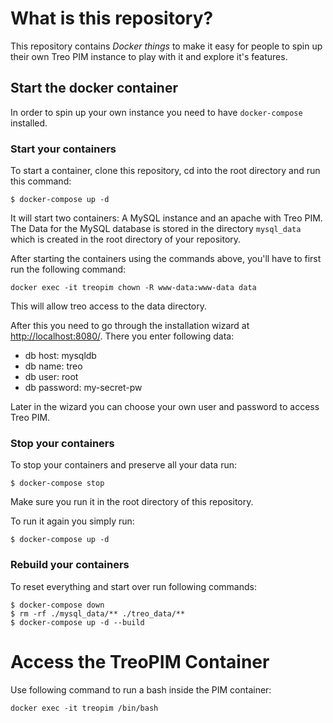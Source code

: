 # What is this repository?

This repository contains *Docker things* to make it easy for people to spin up their own Treo PIM instance to play with it and explore it's features.

## Start the docker container

In order to spin up your own instance you need to have `docker-compose` installed.

### Start your containers

To start a container, clone this repository, cd into the root directory and run this command:

```
$ docker-compose up -d
```

It will start two containers: A MySQL instance and an apache with Treo PIM. The Data for the MySQL database is stored in the directory `mysql_data` which is created in the root directory of your repository.

After starting the containers using the commands above, you'll have to first run the following command:

```
docker exec -it treopim chown -R www-data:www-data data
```

This will allow treo access to the data directory.

After this you need to go through the installation wizard at [http://localhost:8080/](http://localhost:8080/). There you enter following data:

- db host: mysqldb
- db name: treo
- db user: root
- db password: my-secret-pw

Later in the wizard you can choose your own user and password to access Treo PIM.

### Stop your containers

To stop your containers and preserve all your data run:

```
$ docker-compose stop
```

Make sure you run it in the root directory of this repository.

To run it again you simply run:

```
$ docker-compose up -d
```

### Rebuild your containers

To reset everything and start over run following commands:

```
$ docker-compose down
$ rm -rf ./mysql_data/** ./treo_data/**
$ docker-compose up -d --build
```

# Access the TreoPIM Container

Use following command to run a bash inside the PIM container:

```
docker exec -it treopim /bin/bash
```
